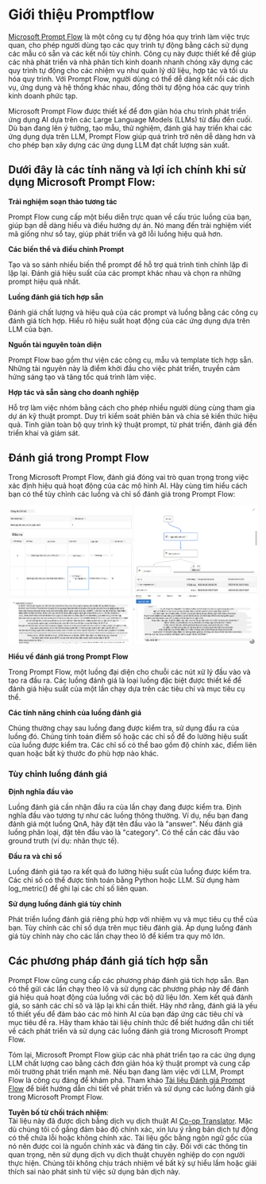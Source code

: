 <!--
CO_OP_TRANSLATOR_METADATA:
{
  "original_hash": "3cbe7629d254f1043193b7fe22524d55",
  "translation_date": "2025-07-16T22:42:47+00:00",
  "source_file": "md/01.Introduction/05/Promptflow.md",
  "language_code": "vi"
}
-->
# **Giới thiệu Promptflow**

[Microsoft Prompt Flow](https://microsoft.github.io/promptflow/index.html?WT.mc_id=aiml-138114-kinfeylo) là một công cụ tự động hóa quy trình làm việc trực quan, cho phép người dùng tạo các quy trình tự động bằng cách sử dụng các mẫu có sẵn và các kết nối tùy chỉnh. Công cụ này được thiết kế để giúp các nhà phát triển và nhà phân tích kinh doanh nhanh chóng xây dựng các quy trình tự động cho các nhiệm vụ như quản lý dữ liệu, hợp tác và tối ưu hóa quy trình. Với Prompt Flow, người dùng có thể dễ dàng kết nối các dịch vụ, ứng dụng và hệ thống khác nhau, đồng thời tự động hóa các quy trình kinh doanh phức tạp.

Microsoft Prompt Flow được thiết kế để đơn giản hóa chu trình phát triển ứng dụng AI dựa trên các Large Language Models (LLMs) từ đầu đến cuối. Dù bạn đang lên ý tưởng, tạo mẫu, thử nghiệm, đánh giá hay triển khai các ứng dụng dựa trên LLM, Prompt Flow giúp quá trình trở nên dễ dàng hơn và cho phép bạn xây dựng các ứng dụng LLM đạt chất lượng sản xuất.

## Dưới đây là các tính năng và lợi ích chính khi sử dụng Microsoft Prompt Flow:

**Trải nghiệm soạn thảo tương tác**

Prompt Flow cung cấp một biểu diễn trực quan về cấu trúc luồng của bạn, giúp bạn dễ dàng hiểu và điều hướng dự án.
Nó mang đến trải nghiệm viết mã giống như sổ tay, giúp phát triển và gỡ lỗi luồng hiệu quả hơn.

**Các biến thể và điều chỉnh Prompt**

Tạo và so sánh nhiều biến thể prompt để hỗ trợ quá trình tinh chỉnh lặp đi lặp lại. Đánh giá hiệu suất của các prompt khác nhau và chọn ra những prompt hiệu quả nhất.

**Luồng đánh giá tích hợp sẵn**

Đánh giá chất lượng và hiệu quả của các prompt và luồng bằng các công cụ đánh giá tích hợp.
Hiểu rõ hiệu suất hoạt động của các ứng dụng dựa trên LLM của bạn.

**Nguồn tài nguyên toàn diện**

Prompt Flow bao gồm thư viện các công cụ, mẫu và template tích hợp sẵn. Những tài nguyên này là điểm khởi đầu cho việc phát triển, truyền cảm hứng sáng tạo và tăng tốc quá trình làm việc.

**Hợp tác và sẵn sàng cho doanh nghiệp**

Hỗ trợ làm việc nhóm bằng cách cho phép nhiều người dùng cùng tham gia dự án kỹ thuật prompt.
Duy trì kiểm soát phiên bản và chia sẻ kiến thức hiệu quả. Tinh giản toàn bộ quy trình kỹ thuật prompt, từ phát triển, đánh giá đến triển khai và giám sát.

## Đánh giá trong Prompt Flow

Trong Microsoft Prompt Flow, đánh giá đóng vai trò quan trọng trong việc xác định hiệu quả hoạt động của các mô hình AI. Hãy cùng tìm hiểu cách bạn có thể tùy chỉnh các luồng và chỉ số đánh giá trong Prompt Flow:

![PFVizualise](../../../../../translated_images/pfvisualize.c1d9ca75baa2a2221667124fa82ba2307f74a34620b9c1eff2cfc1fa2972909b.vi.png)

**Hiểu về đánh giá trong Prompt Flow**

Trong Prompt Flow, một luồng đại diện cho chuỗi các nút xử lý đầu vào và tạo ra đầu ra. Các luồng đánh giá là loại luồng đặc biệt được thiết kế để đánh giá hiệu suất của một lần chạy dựa trên các tiêu chí và mục tiêu cụ thể.

**Các tính năng chính của luồng đánh giá**

Chúng thường chạy sau luồng đang được kiểm tra, sử dụng đầu ra của luồng đó. Chúng tính toán điểm số hoặc các chỉ số để đo lường hiệu suất của luồng được kiểm tra. Các chỉ số có thể bao gồm độ chính xác, điểm liên quan hoặc bất kỳ thước đo phù hợp nào khác.

### Tùy chỉnh luồng đánh giá

**Định nghĩa đầu vào**

Luồng đánh giá cần nhận đầu ra của lần chạy đang được kiểm tra. Định nghĩa đầu vào tương tự như các luồng thông thường.
Ví dụ, nếu bạn đang đánh giá một luồng QnA, hãy đặt tên đầu vào là "answer". Nếu đánh giá luồng phân loại, đặt tên đầu vào là "category". Có thể cần các đầu vào ground truth (ví dụ: nhãn thực tế).

**Đầu ra và chỉ số**

Luồng đánh giá tạo ra kết quả đo lường hiệu suất của luồng được kiểm tra. Các chỉ số có thể được tính toán bằng Python hoặc LLM. Sử dụng hàm log_metric() để ghi lại các chỉ số liên quan.

**Sử dụng luồng đánh giá tùy chỉnh**

Phát triển luồng đánh giá riêng phù hợp với nhiệm vụ và mục tiêu cụ thể của bạn. Tùy chỉnh các chỉ số dựa trên mục tiêu đánh giá.
Áp dụng luồng đánh giá tùy chỉnh này cho các lần chạy theo lô để kiểm tra quy mô lớn.

## Các phương pháp đánh giá tích hợp sẵn

Prompt Flow cũng cung cấp các phương pháp đánh giá tích hợp sẵn.
Bạn có thể gửi các lần chạy theo lô và sử dụng các phương pháp này để đánh giá hiệu quả hoạt động của luồng với các bộ dữ liệu lớn.
Xem kết quả đánh giá, so sánh các chỉ số và lặp lại khi cần thiết.
Hãy nhớ rằng, đánh giá là yếu tố thiết yếu để đảm bảo các mô hình AI của bạn đáp ứng các tiêu chí và mục tiêu đề ra. Hãy tham khảo tài liệu chính thức để biết hướng dẫn chi tiết về cách phát triển và sử dụng các luồng đánh giá trong Microsoft Prompt Flow.

Tóm lại, Microsoft Prompt Flow giúp các nhà phát triển tạo ra các ứng dụng LLM chất lượng cao bằng cách đơn giản hóa kỹ thuật prompt và cung cấp môi trường phát triển mạnh mẽ. Nếu bạn đang làm việc với LLM, Prompt Flow là công cụ đáng để khám phá. Tham khảo [Tài liệu Đánh giá Prompt Flow](https://learn.microsoft.com/azure/machine-learning/prompt-flow/how-to-develop-an-evaluation-flow?view=azureml-api-2?WT.mc_id=aiml-138114-kinfeylo) để biết hướng dẫn chi tiết về phát triển và sử dụng các luồng đánh giá trong Microsoft Prompt Flow.

**Tuyên bố từ chối trách nhiệm**:  
Tài liệu này đã được dịch bằng dịch vụ dịch thuật AI [Co-op Translator](https://github.com/Azure/co-op-translator). Mặc dù chúng tôi cố gắng đảm bảo độ chính xác, xin lưu ý rằng bản dịch tự động có thể chứa lỗi hoặc không chính xác. Tài liệu gốc bằng ngôn ngữ gốc của nó nên được coi là nguồn chính xác và đáng tin cậy. Đối với các thông tin quan trọng, nên sử dụng dịch vụ dịch thuật chuyên nghiệp do con người thực hiện. Chúng tôi không chịu trách nhiệm về bất kỳ sự hiểu lầm hoặc giải thích sai nào phát sinh từ việc sử dụng bản dịch này.